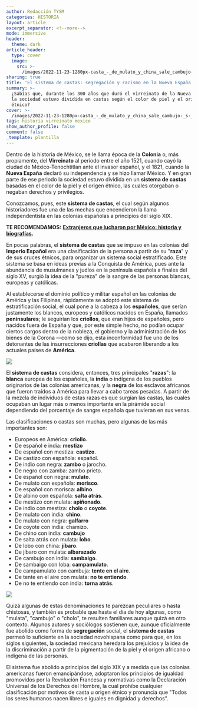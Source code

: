 ```yaml
---
author: Redacción TYSM
categories: HISTORIA
layout: article
excerpt_separator: <!--more-->
mode: immersive
header:
  theme: dark
article_header:
  type: cover
  image:
    src: >-
      /images/2022-11-23-1280px-casta_-_de_mulato_y_china_sale_cambujo-_s-_xviii_-_anonimo.jpg
sharing: true
title: 'El sistema de castas: segregación y racismo en la Nueva España'
summary: >-
  ¿Sabías que, durante los 300 años que duró el virreinato de la Nueva España,
  la sociedad estuvo dividida en castas según el color de piel y el origen
  étnico?
cover: >-
  /images/2022-11-23-1280px-casta_-_de_mulato_y_china_sale_cambujo-_s-_xviii_-_anonimo.jpg
tags: historia virreinato mexico
show_author_profile: false
comment: false
_template: plantilla
---
```







Dentro de la historia de México, se le llama época de la **Colonia** o, más propiamente, del **Virreinato** al periodo entre el año 1521, cuando cayó la ciudad de México-Tenochtitlan ante el invasor español, y el 1821, cuando la **Nueva España** declaró su independencia y se hizo llamar México. Y en gran parte de ese periodo la sociedad estuvo dividida en un **sistema de castas** basadas en el color de la piel y el origen étnico, las cuales otorgaban o negaban derechos y privilegios.

Conozcamos, pues, este **sistema de castas**, el cual según algunos historiadores fue una de las mechas que encendieron la llama independentista en las colonias españolas a principios del siglo XIX.

**TE RECOMENDAMOS:** [**Extranjeros que lucharon por México: historia y biografías**](https://blog.tonoysumariachi.com/historia/2022/04/25/extranjeros-que-lucharon-por-mexico-historia-y-biografias.html)**.**

En pocas palabras, el **sistema de castas** que se impuso en las colonias del **Imperio Español** era una clasificación de la persona a partir de su "**raza**" y de sus cruces étnicos, para organizar un sistema social estratificado. Este sistema se basa en ideas previas a la Conquista de América, pues ante la abundancia de musulmanes y judíos en la península española a finales del siglo XV, surgió la idea de la "pureza" de la sangre de las personas blancas, europeas y católicas.

Al establecerse el dominio político y militar español en las colonias de América y las Filipinas, rápidamente se adoptó este sistema de estratificación social, el cual pone a la cabeza a los **españoles**, que serían justamente los blancos, europeos y católicos nacidos en España, llamados **peninsulares**; le seguirían los **criollos**, que eran hijos de españoles, pero nacidos fuera de España y que, por este simple hecho, no podían ocupar ciertos cargos dentro de la nobleza, el gobierno y la administración de los bienes de la Corona —como se dijo, esta inconformidad fue uno de los detonantes de las insurrecciones **criollas** que acabaron liberando a los actuales países de **América**.

![](https://upload.wikimedia.org/wikipedia/commons/thumb/5/5f/Casta_-_de_Negra_y_Espa%C3%B1ol_sale_Mulato%2C_s._XVIII_-_An%C3%B3nimo.jpg/1024px-Casta_-_de_Negra_y_Espa%C3%B1ol_sale_Mulato%2C_s._XVIII_-_An%C3%B3nimo.jpg)

El **sistema de castas** considera, entonces, tres principales "**razas**": la **blanca** europea de los españoles, la **india** o indígena de los pueblos originarios de las colonias americanas, y la **negra** de los esclavos africanos que fueron traídos a América para llevar a cabo tareas pesadas. A partir de la mezcla de individuos de estas razas es que surgían las castas, las cuales ocupaban un lugar más o menos importante en la pirámide social dependiendo del porcentaje de sangre española que tuvieran en sus venas.

Las clasificaciones o castas son muchas, pero algunas de las más importantes son:

- Europeos en América: **criollo.**
- De español e india: **mestizo**
- De español con mestiza: **castizo**.
- De castizo con española: español.
- De indio con negra: **zambo** o jarocho.
- De negro con zamba: zambo prieto.
- De español con negra: **mulato**.
- De mulato con española: **morisco**.
- De español con morisca: **albino**.
- De albino con española: **salta atrás**.
- De mestizo con mulata: **apiñonado**.
- De indio con mestiza: **cholo** o **coyote**.
- De mulato con india: **chino**.
- De mulato con negra: **galfarro**
- De coyote con india: chamizo.
- De chino con india: **cambujo**
- De salta atrás con mulata: **lobo**.
- De lobo con china: **jíbaro**.
- De jíbaro con mulata: **albarazado**
- De cambujo con india: **sambaigo**.
- De sambaigo con loba: **campamulato**.
- De campamulato con cambuja: **tente en el aire**.
- De tente en el aire con mulata: **no te entiendo**.
- De no te entiendo con india: **torna atrás**.

![](https://upload.wikimedia.org/wikipedia/commons/5/5a/Mestizo.jpg)

Quizá algunas de estas denominaciones te parezcan peculiares o hasta chistosas, y también es probable que hasta el día de hoy algunas, como "mulata", "cambujo" o "cholo", te resulten familiares aunque quizá en otro contexto. Algunos autores y sociólogos sostienen que, aunque oficialmente fue abolido como forma de **segregación** social, el **sistema de castas** permeó lo suficiente en la sociedad novohispana como para que, en los siglos siguientes, la sociedad mexicana heredara los prejuicios y la idea de la discriminación a partir de la pigmentación de la piel y el origen africano o indígena de las personas.

El sistema fue abolido a principios del siglo XIX y a medida que las colonias americanas fueron emancipándose, adoptaron los principios de igualdad promovidos por la Revolución Francesa y normativas como la Declaración Universal de los Derechos del Hombre, la cual prohíbe cualquier clasificación por motivos de casta u origen étnico y pronuncia que "Todos los seres humanos nacen libres e iguales en dignidad y derechos".
